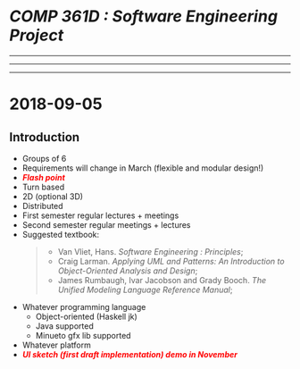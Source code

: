 # ___COMP 361D : Software Engineering Project___

---
---
---

# 2018-09-05

## Introduction

* Groups of 6
* Requirements will change in March (flexible and modular design!)
* <span style="color:red"><b><i>Flash point</i></b></span>
* Turn based
* 2D (optional 3D)
* Distributed
* First semester regular lectures + meetings
* Second semester regular meetings + lectures
* Suggested textbook:
    >+ Van Vliet, Hans. *Software Engineering : Principles*;
    >+ Craig Larman. *Applying UML and Patterns: An Introduction to Object-Oriented Analysis and Design*;
    >+ James Rumbaugh, Ivar Jacobson and Grady Booch. *The Unified Modeling Language Reference Manual*;
* Whatever programming language
    + Object-oriented (Haskell jk)
    + Java supported
    + Minueto gfx lib supported
* Whatever platform
* <span style="color:red"><b><i>UI sketch (first draft implementation) demo in November</i></b></span>
